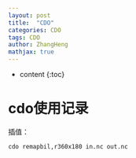 ```yaml
---
layout: post
title:  "CDO"
categories: CDO
tags: CDO 
author: ZhangHeng
mathjax: true
---
```


* content
{:toc}


# cdo使用记录
插值：
```
cdo remapbil,r360x180 in.nc out.nc
```
